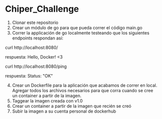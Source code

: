 # Chiper_Challenge


1. Clonar este repositorio
2. Crear un módulo de go para que pueda correr el código main.go
3. Correr la applicación de go localmente testeando que los siguientes endpoints respondan así:

curl http://localhost:8080/

respuesta: Hello, Docker! <3

curl http://localhost:8080/ping 

respuesta: Status: "OK"

4.  Crear un Dockerfile para la aplicación que acabamos de correr en local. Agregar todos los archivos necesarios para que corra cuando se cree un container a partir de la imagen.
5.  Taggear la imagen creada con v1.0
6.  Crear un container a partir de la imagen que recién se creó
7. Subir la imagen a su cuenta personal de dockerhub   
